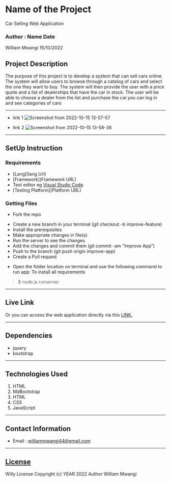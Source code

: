 # Name of the Project
Car Selling Web Application
 ### Author : Name Date
William Mwangi  15/10/2022
 ## Project Description
The purpose of this project is to develop a system that can sell cars online. The system will allow users to browse through a catalog of cars and select the one they want to buy. The system will then provide the user with a price quote and a list of dealerships that have the car in stock. The user will be able to choose a dealer from the list and purchase the car.you can log in and see categories of cars
 ******
  - link 1
![Screenshot from 2022-10-15 13-57-57](https://user-images.githubusercontent.com/111878902/195982847-1e0bb0e0-8085-4bff-88eb-08ec80bd3715.png)

 - link 2
![Screenshot from 2022-10-15 13-58-36](https://user-images.githubusercontent.com/111878902/195982868-ba07cec9-291d-48ed-a828-eba1b8fefd8a.png)

 ********
 ## SetUp Instruction
 ### Requirements
 * [Lang](lang Url)
 * [Framework](Framework URL)
 * Text editor eg [Visual Studio Code](https://code.visualstudio.com/download)
 * [Testing Platform](Platform URL)
 ### Getting Files
 * Fork the repo
 - Create a new branch in your terminal (git checkout -b improve-feature)
 - Install the prerequisites
 - Make appropriate changes in file(s)
 - Run the server to see the changes
 - Add the changes and commit them (git commit -am "Improve App")
 - Push to the branch (git push origin improve-app)
 - Create a Pull request
 * Open the folder location on terminal and use the following command to run app:
 To install all requirements
 > $ node.js runserver
 *****
 ## Live Link
 Or you can access the web application directly via this [LINK.](link.com/)
 *****
 ## Dependencies
 - jquery
 - bootstrap
 *****
 ## Technologies Used
 1. HTML
 2. MdBootstrap
 3. HTML
 4. CSS
 5. JavaScript
 *****
 ## Contact Information
 * Email : williammwangi44@gmail.com
 *****
 ## [License](LICENSE)
 Willy License
 Copyright (c) YEAR 2022 Author William Mwangi
